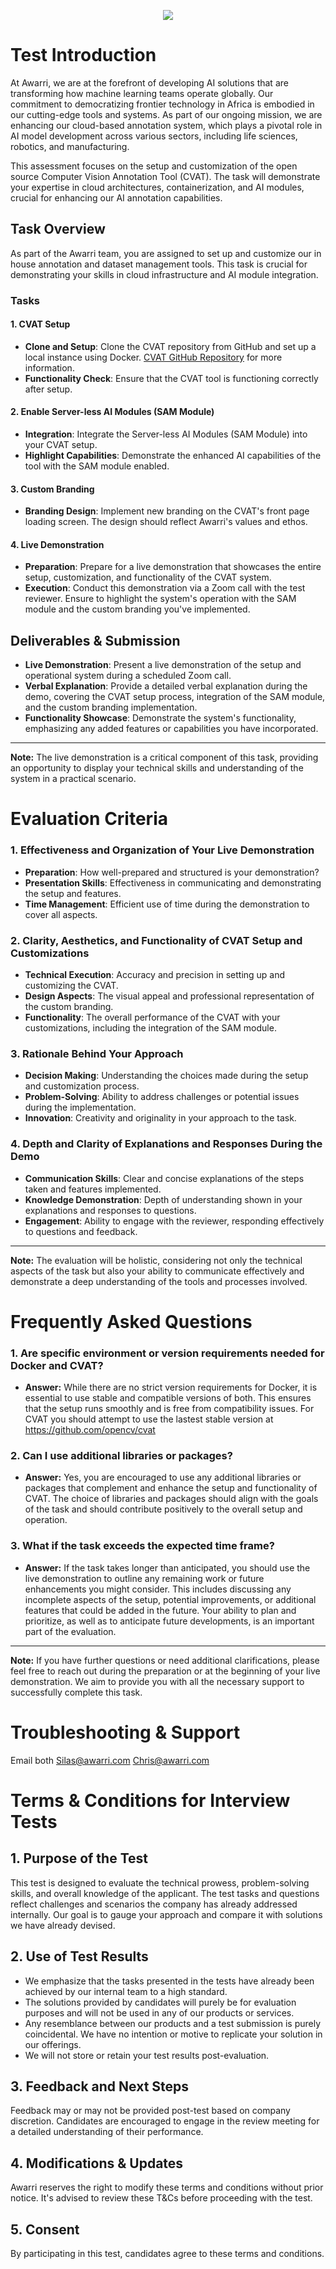<p align="center">
<img src=https://static1.squarespace.com/static/5da5d537874e8c5ee9565ad0/t/5ef882a3e30e714667e7935e/1593344682130/Awarri_Horizontal+Logo+Lockup_Red+-+edit.png?format=1500w>
</p>

# Test Introduction

At Awarri, we are at the forefront of developing AI solutions that are transforming how machine learning teams operate globally. Our commitment to democratizing frontier technology in Africa is embodied in our cutting-edge tools and systems. As part of our ongoing mission, we are enhancing our cloud-based annotation system, which plays a pivotal role in AI model development across various sectors, including life sciences, robotics, and manufacturing.

This assessment focuses on the setup and customization of the open source Computer Vision Annotation Tool (CVAT). The task will demonstrate your expertise in cloud architectures, containerization, and AI modules, crucial for enhancing our AI annotation capabilities.

## Task Overview

As part of the Awarri team, you are assigned to set up and customize our in house annotation and dataset management tools. This task is crucial for demonstrating your skills in cloud infrastructure and AI module integration.

### Tasks

#### 1. CVAT Setup
- **Clone and Setup**: Clone the CVAT repository from GitHub and set up a local instance using Docker. [CVAT GitHub Repository](https://github.com/opencv/cvat) for more information.
- **Functionality Check**: Ensure that the CVAT tool is functioning correctly after setup.

#### 2. Enable Server-less AI Modules (SAM Module)
- **Integration**: Integrate the Server-less AI Modules (SAM Module) into your CVAT setup.
- **Highlight Capabilities**: Demonstrate the enhanced AI capabilities of the tool with the SAM module enabled.

#### 3. Custom Branding
- **Branding Design**: Implement new branding on the CVAT's front page loading screen. The design should reflect Awarri's values and ethos.

#### 4. Live Demonstration
- **Preparation**: Prepare for a live demonstration that showcases the entire setup, customization, and functionality of the CVAT system.
- **Execution**: Conduct this demonstration via a Zoom call with the test reviewer. Ensure to highlight the system's operation with the SAM module and the custom branding you've implemented.

## Deliverables & Submission

- **Live Demonstration**: Present a live demonstration of the setup and operational system during a scheduled Zoom call.
- **Verbal Explanation**: Provide a detailed verbal explanation during the demo, covering the CVAT setup process, integration of the SAM module, and the custom branding implementation.
- **Functionality Showcase**: Demonstrate the system's functionality, emphasizing any added features or capabilities you have incorporated.

---

**Note:** The live demonstration is a critical component of this task, providing an opportunity to display your technical skills and understanding of the system in a practical scenario.

# Evaluation Criteria

### 1. Effectiveness and Organization of Your Live Demonstration
- **Preparation**: How well-prepared and structured is your demonstration?
- **Presentation Skills**: Effectiveness in communicating and demonstrating the setup and features.
- **Time Management**: Efficient use of time during the demonstration to cover all aspects.

### 2. Clarity, Aesthetics, and Functionality of CVAT Setup and Customizations
- **Technical Execution**: Accuracy and precision in setting up and customizing the CVAT.
- **Design Aspects**: The visual appeal and professional representation of the custom branding.
- **Functionality**: The overall performance of the CVAT with your customizations, including the integration of the SAM module.

### 3. Rationale Behind Your Approach
- **Decision Making**: Understanding the choices made during the setup and customization process.
- **Problem-Solving**: Ability to address challenges or potential issues during the implementation.
- **Innovation**: Creativity and originality in your approach to the task.

### 4. Depth and Clarity of Explanations and Responses During the Demo
- **Communication Skills**: Clear and concise explanations of the steps taken and features implemented.
- **Knowledge Demonstration**: Depth of understanding shown in your explanations and responses to questions.
- **Engagement**: Ability to engage with the reviewer, responding effectively to questions and feedback.

---

**Note:** The evaluation will be holistic, considering not only the technical aspects of the task but also your ability to communicate effectively and demonstrate a deep understanding of the tools and processes involved.

# Frequently Asked Questions

### 1. Are specific environment or version requirements needed for Docker and CVAT?

- **Answer:** While there are no strict version requirements for Docker, it is essential to use stable and compatible versions of both. This ensures that the setup runs smoothly and is free from compatibility issues. For CVAT you should attempt to use the lastest stable version at https://github.com/opencv/cvat

### 2. Can I use additional libraries or packages?

- **Answer:** Yes, you are encouraged to use any additional libraries or packages that complement and enhance the setup and functionality of CVAT. The choice of libraries and packages should align with the goals of the task and should contribute positively to the overall setup and operation.

### 3. What if the task exceeds the expected time frame?

- **Answer:** If the task takes longer than anticipated, you should use the live demonstration to outline any remaining work or future enhancements you might consider. This includes discussing any incomplete aspects of the setup, potential improvements, or additional features that could be added in the future. Your ability to plan and prioritize, as well as to anticipate future developments, is an important part of the evaluation.

---

**Note:** If you have further questions or need additional clarifications, please feel free to reach out during the preparation or at the beginning of your live demonstration. We aim to provide you with all the necessary support to successfully complete this task.

# Troubleshooting & Support
Email both 
Silas@awarri.com
Chris@awarri.com

# Terms & Conditions for Interview Tests

## 1. Purpose of the Test
This test is designed to evaluate the technical prowess, problem-solving skills, and overall knowledge of the applicant. The test tasks and questions reflect challenges and scenarios the company has already addressed internally. Our goal is to gauge your approach and compare it with solutions we have already devised.

## 2. Use of Test Results
- We emphasize that the tasks presented in the tests have already been achieved by our internal team to a high standard.
- The solutions provided by candidates will purely be for evaluation purposes and will not be used in any of our products or services.
- Any resemblance between our products and a test submission is purely coincidental. We have no intention or motive to replicate your solution in our offerings.
- We will not store or retain your test results post-evaluation.

## 3. Feedback and Next Steps
Feedback may or may not be provided post-test based on company discretion. Candidates are encouraged to engage in the review meeting for a detailed understanding of their performance.

## 4. Modifications & Updates
Awarri reserves the right to modify these terms and conditions without prior notice. It's advised to review these T&Cs before proceeding with the test.

## 5. Consent
By participating in this test, candidates agree to these terms and conditions.
